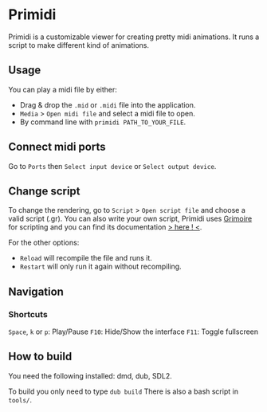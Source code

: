 # Primidi #

Primidi is a customizable viewer for creating pretty midi animations.
It runs a script to make different kind of animations.

## Usage

You can play a midi file by either:
 * Drag & drop the `.mid` or `.midi` file into the application.
 * `Media` > `Open midi file` and select a midi file to open.
 * By command line with `primidi PATH_TO_YOUR_FILE`.

## Connect midi ports

Go to `Ports` then `Select input device` or `Select output device`.

## Change script

To change the rendering, go to `Script` > `Open script file` and choose a valid script (.gr).
You can also write your own script, Primidi uses [Grimoire](https://github.com/Enalye/grimoire) for scripting and you can find its documentation [> here ! <](https://enalye.github.io/grimoire).

For the other options:
 * `Reload` will recompile the file and runs it.
 * `Restart` will only run it again without recompiling.

## Navigation

### Shortcuts
`Space`, `k` or `p`: Play/Pause
`F10`: Hide/Show the interface
`F11`: Toggle fullscreen

## How to build ##

You need the following installed: dmd, dub, SDL2.

To build you only need to type
```dub build```
There is also a bash script in `tools/`.